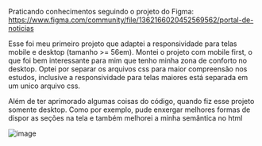 Praticando conhecimentos seguindo o projeto do Figma:
https://www.figma.com/community/file/1362166020452569562/portal-de-noticias

Esse foi meu primeiro projeto que adaptei a responsividade para telas mobile e desktop (tamanho >= 56em). Montei o projeto com mobile first, o que foi bem interessante para mim que tenho minha zona de conforto no desktop.
Optei por separar os arquivos css para maior compreensão nos estudos, inclusive a responsividade para telas maiores está separada em um unico arquivo css.

Além de ter aprimorado algumas coisas do código, quando fiz esse projeto somente desktop. Como por exemplo, pude enxergar melhores formas de dispor as seções na tela e também melhorei a minha semântica no html

![image](https://github.com/user-attachments/assets/859ffaf4-a32e-4d15-ac9d-7bc52c4d1fd8)

